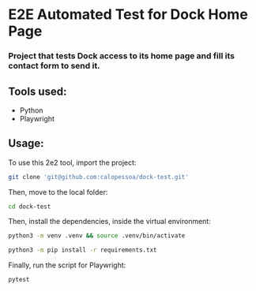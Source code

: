 # E2E Automated Test for Dock Home Page

### Project that tests Dock access to its home page and fill its contact form to send it.

## Tools used:
- Python
- Playwright


## Usage:

To use this 2e2 tool, import the project:

```bash
git clone 'git@github.com:calopessoa/dock-test.git'
```
Then, move to the local folder:

```bash
cd dock-test
```
Then, install the dependencies, inside the virtual environment:

```bash
python3 -m venv .venv && source .venv/bin/activate
```
```bash
python3 -m pip install -r requirements.txt
```

Finally, run the script for Playwright:

```bash
pytest
```
